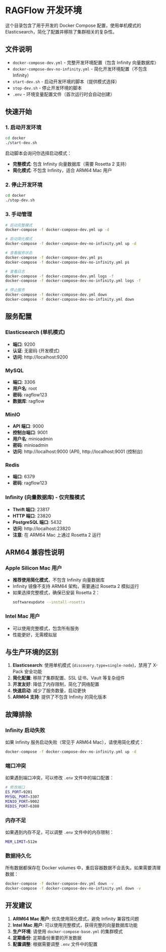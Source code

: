 # RAGFlow 开发环境

这个目录包含了用于开发的 Docker Compose 配置，使用单机模式的 Elasticsearch，简化了配置并移除了集群相关的复杂性。

## 文件说明

- `docker-compose-dev.yml` - 完整开发环境配置（包含 Infinity 向量数据库）
- `docker-compose-dev-no-infinity.yml` - 简化开发环境配置（不包含 Infinity）
- `start-dev.sh` - 启动开发环境的脚本（提供模式选择）
- `stop-dev.sh` - 停止开发环境的脚本
- `.env` - 环境变量配置文件（首次运行时会自动创建）

## 快速开始

### 1. 启动开发环境

```bash
cd docker
./start-dev.sh
```

启动脚本会询问你选择启动模式：
- **完整模式**: 包含 Infinity 向量数据库（需要 Rosetta 2 支持）
- **简化模式**: 不包含 Infinity，适合 ARM64 Mac 用户

### 2. 停止开发环境

```bash
cd docker
./stop-dev.sh
```

### 3. 手动管理

```bash
# 启动完整模式
docker-compose -f docker-compose-dev.yml up -d

# 启动简化模式
docker-compose -f docker-compose-dev-no-infinity.yml up -d

# 查看服务状态
docker-compose -f docker-compose-dev.yml ps
docker-compose -f docker-compose-dev-no-infinity.yml ps

# 查看日志
docker-compose -f docker-compose-dev.yml logs -f
docker-compose -f docker-compose-dev-no-infinity.yml logs -f

# 停止服务
docker-compose -f docker-compose-dev.yml down
docker-compose -f docker-compose-dev-no-infinity.yml down
```

## 服务配置

### Elasticsearch (单机模式)
- **端口**: 9200
- **认证**: 无密码 (开发模式)
- **访问**: http://localhost:9200

### MySQL
- **端口**: 3306
- **用户名**: root
- **密码**: ragflow123
- **数据库**: ragflow

### MinIO
- **API 端口**: 9000
- **控制台端口**: 9001
- **用户名**: minioadmin
- **密码**: minioadmin
- **访问**: http://localhost:9000 (API), http://localhost:9001 (控制台)

### Redis
- **端口**: 6379
- **密码**: ragflow123

### Infinity (向量数据库) - 仅完整模式
- **Thrift 端口**: 23817
- **HTTP 端口**: 23820
- **PostgreSQL 端口**: 5432
- **访问**: http://localhost:23820
- **注意**: 在 ARM64 Mac 上通过 Rosetta 2 运行

## ARM64 兼容性说明

### Apple Silicon Mac 用户
- **推荐使用简化模式**，不包含 Infinity 向量数据库
- Infinity 镜像不支持 ARM64 架构，需要通过 Rosetta 2 模拟运行
- 如果选择完整模式，确保已安装 Rosetta 2：
  ```bash
  softwareupdate --install-rosetta
  ```

### Intel Mac 用户
- 可以使用完整模式，包含所有服务
- 性能更好，无需模拟层

## 与生产环境的区别

1. **Elasticsearch**: 使用单机模式 (`discovery.type=single-node`)，禁用了 X-Pack 安全功能
2. **简化配置**: 移除了集群配置、SSL 证书、Vault 等复杂组件
3. **开发友好**: 降低了内存限制，简化了网络配置
4. **快速启动**: 减少了服务数量，启动更快
5. **ARM64 支持**: 提供了不包含 Infinity 的简化版本

## 故障排除

### Infinity 启动失败
如果 Infinity 服务启动失败（常见于 ARM64 Mac），请使用简化模式：

```bash
docker-compose -f docker-compose-dev-no-infinity.yml up -d
```

### 端口冲突
如果遇到端口冲突，可以修改 `.env` 文件中的端口配置：

```bash
# 修改端口
ES_PORT=9201
MYSQL_PORT=3307
MINIO_PORT=9002
REDIS_PORT=6380
```

### 内存不足
如果遇到内存不足，可以调整 `.env` 文件中的内存限制：

```bash
MEM_LIMIT=512m
```

### 数据持久化
所有数据都保存在 Docker volumes 中，重启容器数据不会丢失。如果需要清理数据：

```bash
docker-compose -f docker-compose-dev.yml down -v
docker-compose -f docker-compose-dev-no-infinity.yml down -v
```

## 开发建议

1. **ARM64 Mac 用户**: 优先使用简化模式，避免 Infinity 兼容性问题
2. **Intel Mac 用户**: 可以使用完整模式，获得完整的向量数据库功能
3. **生产环境**: 请使用 `docker-compose-base.yml` 的集群模式
4. **定期备份**: 定期备份重要的开发数据
5. **配置调整**: 根据需要调整 `.env` 文件中的配置 